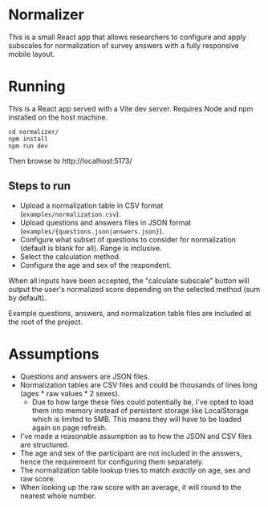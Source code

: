 # Normalizer

This is a small React app that allows researchers to configure and apply subscales for normalization of survey answers with a fully responsive mobile layout.

# Running

This is a React app served with a Vite dev server. Requires Node and npm installed on the host machine.

```
cd normalizer/
npm install
npm run dev
```

Then browse to http://localhost:5173/

## Steps to run

- Upload a normalization table in CSV format (`examples/normalization.csv`).
- Upload questions and answers files in JSON format (`examples/{questions.json|answers.json}`).
- Configure what subset of questions to consider for normalization (default is blank for all). Range is inclusive.
- Select the calculation method.
- Configure the age and sex of the respondent.

When all inputs have been accepted, the "calculate subscale" button will output the user's normalized score depending on the selected method (sum by default).

Example questions, answers, and normalization table files are included at the root of the project.

# Assumptions

- Questions and answers are JSON files.
- Normalization tables are CSV files and could be thousands of lines long (ages * raw values * 2 sexes).
	- Due to how large these files could potentially be, I've opted to load them into memory instead of persistent storage like LocalStorage which is limited to 5MB. This means they will have to be loaded again on page refresh.
- I've made a reasonable assumption as to how the JSON and CSV files are structured.
- The age and sex of the participant are not included in the answers, hence the requirement for configuring them separately.
- The normalization table lookup tries to match _exactly_ on age, sex and raw score.
- When looking up the raw score with an average, it will round to the nearest whole number.